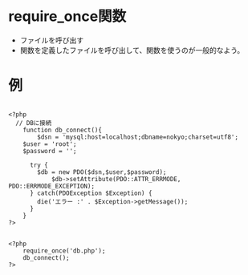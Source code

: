 # require_once関数
- ファイルを呼び出す
- 関数を定義したファイルを呼び出して、関数を使うのが一般的なよう。


# 例

```db.php

<?php
  // DBに接続
	function db_connect(){
		$dsn = 'mysql:host=localhost;dbname=nokyo;charset=utf8';
  	$user = 'root';
  	$password = '';

	  try {
	  	$db = new PDO($dsn,$user,$password);
			$db->setAttribute(PDO::ATTR_ERRMODE, PDO::ERRMODE_EXCEPTION);
	  } catch(PDOException $Exception) {
	    die('エラー :' . $Exception->getMessage());
	  }
	}
?>

```


```

<?php
	require_once('db.php');
	db_connect();
?>


```